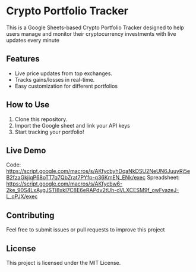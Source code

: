# Crypto Portfolio Tracker
This is a Google Sheets-based Crypto Portfolio Tracker designed to help users manage and monitor their cryptocurrency investments with live updates every minute

## Features
- Live price updates from top exchanges.
- Tracks gains/losses in real-time.
- Easy customization for different portfolios
  
## How to Use
1. Clone this repository.
2. Import the Google sheet and link your API keys
3. Start tracking your portfolio!

## Live Demo
Code: https://script.google.com/macros/s/AKfycbyhDqaNkDSU2NeUN6JuuyRj5eB2fzaGkjiqP68oTT7q7QbZrat7PYfp-q36KmEN_ENk/exec
Spreadsheet: https://script.google.com/macros/s/AKfycbw6-2ke_90S4LxAygJSTl8xkI7C8E6eRAPdv2tUh-oVLXCESM9f_owFvazeJ-L_qPJX/exec

## Contributing
Feel free to submit issues or pull requests to improve this project

## License
This project is licensed under the MIT License.
